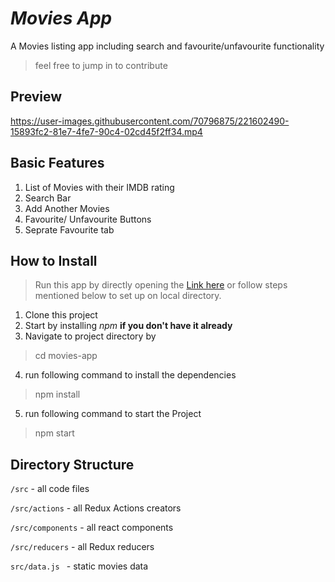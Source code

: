 # _Movies App_

A Movies listing app including search and favourite/unfavourite functionality

> 

> feel free to jump in to contribute

## Preview



https://user-images.githubusercontent.com/70796875/221602490-15893fc2-81e7-4fe7-90c4-02cd45f2ff34.mp4






## Basic Features

1. List of Movies with their IMDB rating
2. Search Bar
3. Add Another Movies
4. Favourite/ Unfavourite Buttons
5. Seprate Favourite tab






## How to Install

> Run this app by directly opening the [Link here](https://chirag482.github.io/movies-app/) or follow steps mentioned below to set up on local directory.

1. Clone this project
2. Start by installing _npm_ **if you don't have it already**
3. Navigate to project directory by
> cd movies-app
4. run following command to install the dependencies
> npm install
5. run following command to start the Project
> npm start

## Directory Structure

``` /src ``` - all code files

``` /src/actions ``` - all Redux Actions creators

``` /src/components ``` - all react components

``` /src/reducers ``` - all Redux reducers

```src/data.js ``` - static movies data
